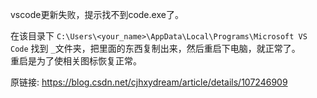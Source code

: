 vscode更新失败，提示找不到code.exe了。  

在该目录下 `C:\Users\<your_name>\AppData\Local\Programs\Microsoft VS Code` 找到 `_`文件夹，把里面的东西复制出来，然后重启下电脑，就正常了。  
重启是为了使相关图标恢复正常。  


原链接: https://blog.csdn.net/cjhxydream/article/details/107246909  

